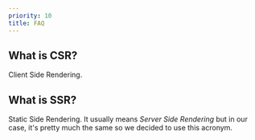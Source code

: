```yaml
---
priority: 10
title: FAQ
---
```


## What is CSR?

Client Side Rendering.

## What is SSR?

Static Side Rendering. It usually means _Server Side Rendering_ but in our case,
it's pretty much the same so we decided to use this acronym.
